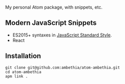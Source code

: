 My personal Atom package, with snippets, etc.

## Modern JavaScript Snippets

- ES2015+ syntaxes in [JavaScript Standard Style](http://standardjs.com).
- React

## Installation

    git clone git@github.com:ambethia/atom-ambethia.git
    cd atom-ambethia
    apm link .
